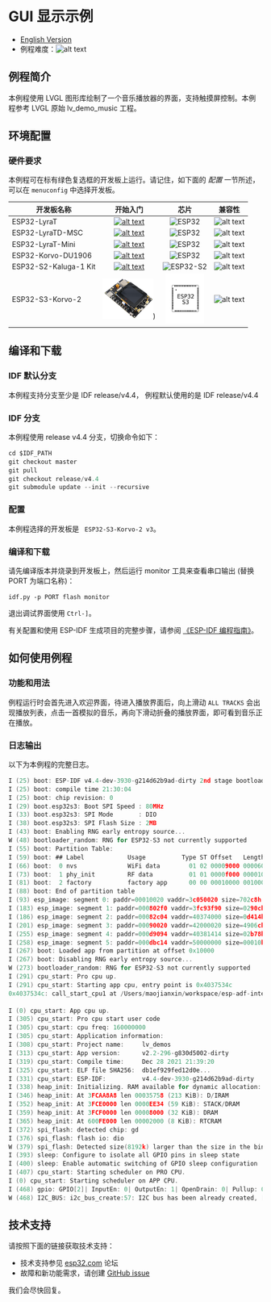 # GUI 显示示例
- [English Version](./README.md)
- 例程难度：![alt text](../../../docs/_static/level_basic.png "初级")

## 例程简介

本例程使用 LVGL 图形库绘制了一个音乐播放器的界面，支持触摸屏控制。本例程参考 LVGL 原始 lv_demo_music 工程。

## 环境配置

### 硬件要求

本例程可在标有绿色复选框的开发板上运行。请记住，如下面的 *配置* 一节所述，可以在 `menuconfig` 中选择开发板。

| 开发板名称 | 开始入门 | 芯片 | 兼容性 |
|-------------------|:--------------------------------------------------------------------------------------------------------------------------------------------------------------------------------------------:|:--------------------------------------------------------------------:|:-----------------------------------------------------------------:|
| ESP32-LyraT | [![alt text](../../../docs/_static/esp32-lyrat-v4.3-side-small.jpg "ESP32-LyraT")](https://docs.espressif.com/projects/esp-adf/en/latest/get-started/get-started-esp32-lyrat.html) | <img src="../../../docs/_static/ESP32.svg" height="85" alt="ESP32"> | ![alt text](../../../docs/_static/no-button.png "开发板不兼容此例程") |
| ESP32-LyraTD-MSC | [![alt text](../../../docs/_static/esp32-lyratd-msc-v2.2-small.jpg "ESP32-LyraTD-MSC")](https://docs.espressif.com/projects/esp-adf/en/latest/get-started/get-started-esp32-lyratd-msc.html) | <img src="../../../docs/_static/ESP32.svg" height="85" alt="ESP32"> | ![alt text](../../../docs/_static/no-button.png "开发板不兼容此例程") |
| ESP32-LyraT-Mini | [![alt text](../../../docs/_static/esp32-lyrat-mini-v1.2-small.jpg "ESP32-LyraT-Mini")](https://docs.espressif.com/projects/esp-adf/en/latest/get-started/get-started-esp32-lyrat-mini.html) | <img src="../../../docs/_static/ESP32.svg" height="85" alt="ESP32"> | ![alt text](../../../docs/_static/no-button.png "开发板不兼容此例程") |
| ESP32-Korvo-DU1906 | [![alt text](../../../docs/_static/esp32-korvo-du1906-v1.1-small.jpg "ESP32-Korvo-DU1906")](https://docs.espressif.com/projects/esp-adf/en/latest/get-started/get-started-esp32-korvo-du1906.html) | <img src="../../../docs/_static/ESP32.svg" height="85" alt="ESP32"> | ![alt text](../../../docs/_static/no-button.png "开发板不兼容此例程") |
| ESP32-S2-Kaluga-1 Kit | [![alt text](../../../docs/_static/esp32-s2-kaluga-1-kit-small.png "ESP32-S2-Kaluga-1 Kit")](https://docs.espressif.com/projects/esp-idf/en/latest/esp32s2/hw-reference/esp32s2/user-guide-esp32-s2-kaluga-1-kit.html) | <img src="../../../docs/_static/ESP32-S2.svg" height="100" alt="ESP32-S2"> | ![alt text](../../../docs/_static/no-button.png "开发板不兼容此例程") |
|ESP32-S3-Korvo-2 | [![alt text](../../../docs/_static/esp32-s3-korvo-2-v3.0-small.png "ESP32-Korvo-2")](https://docs.espressif.com/projects/esp-adf/en/latest/get-started/user-guide-esp32-s3-korvo-2.html)) | <img src="../../../docs/_static/ESP32-S3.svg" height="100" alt="ESP32-S3"> | ![alt text](../../../docs/_static/yes-button.png "开发板兼容此例程") |

## 编译和下载


### IDF 默认分支

本例程支持分支至少是 IDF release/v4.4， 例程默认使用的是 IDF release/v4.4

### IDF 分支

本例程使用 release v4.4 分支，切换命令如下：

```c
cd $IDF_PATH
git checkout master
git pull
git checkout release/v4.4
git submodule update --init --recursive
```

### 配置

本例程选择的开发板是 ` ESP32-S3-Korvo-2 v3`。

### 编译和下载

请先编译版本并烧录到开发板上，然后运行 monitor 工具来查看串口输出 (替换 PORT 为端口名称)：

```
idf.py -p PORT flash monitor
```

退出调试界面使用 ``Ctrl-]``。

有关配置和使用 ESP-IDF 生成项目的完整步骤，请参阅 [《ESP-IDF 编程指南》](https://docs.espressif.com/projects/esp-idf/zh_CN/release-v4.4/esp32s3/index.html)。

## 如何使用例程


### 功能和用法

例程运行时会首先进入欢迎界面，待进入播放界面后，向上滑动 `ALL TRACKS` 会出现播放列表，点击一首模拟的音乐，再向下滑动折叠的播放界面，即可看到音乐正在播放。

### 日志输出

以下为本例程的完整日志。

```c
I (25) boot: ESP-IDF v4.4-dev-3930-g214d62b9ad-dirty 2nd stage bootloader
I (25) boot: compile time 21:30:04
I (25) boot: chip revision: 0
I (29) boot.esp32s3: Boot SPI Speed : 80MHz
I (33) boot.esp32s3: SPI Mode       : DIO
I (38) boot.esp32s3: SPI Flash Size : 2MB
I (43) boot: Enabling RNG early entropy source...
W (48) bootloader_random: RNG for ESP32-S3 not currently supported
I (55) boot: Partition Table:
I (59) boot: ## Label            Usage          Type ST Offset   Length
I (66) boot:  0 nvs              WiFi data        01 02 00009000 00006000
I (73) boot:  1 phy_init         RF data          01 01 0000f000 00001000
I (81) boot:  2 factory          factory app      00 00 00010000 00100000
I (88) boot: End of partition table
I (93) esp_image: segment 0: paddr=00010020 vaddr=3c050020 size=702c8h (459464) map
I (183) esp_image: segment 1: paddr=000802f0 vaddr=3fc93f90 size=0290ch ( 10508) load
I (186) esp_image: segment 2: paddr=00082c04 vaddr=40374000 size=0d414h ( 54292) load
I (201) esp_image: segment 3: paddr=00090020 vaddr=42000020 size=4906ch (299116) map
I (255) esp_image: segment 4: paddr=000d9094 vaddr=40381414 size=02b78h ( 11128) load
I (258) esp_image: segment 5: paddr=000dbc14 vaddr=50000000 size=00010h (    16) load
I (267) boot: Loaded app from partition at offset 0x10000
I (267) boot: Disabling RNG early entropy source...
W (273) bootloader_random: RNG for ESP32-S3 not currently supported
I (291) cpu_start: Pro cpu up.
I (291) cpu_start: Starting app cpu, entry point is 0x4037534c
0x4037534c: call_start_cpu1 at /Users/maojianxin/workspace/esp-adf-internal-dev/esp-idf/components/esp_system/port/cpu_start.c:156

I (0) cpu_start: App cpu up.
I (305) cpu_start: Pro cpu start user code
I (305) cpu_start: cpu freq: 160000000
I (305) cpu_start: Application information:
I (308) cpu_start: Project name:     lv_demos
I (313) cpu_start: App version:      v2.2-296-g830d5002-dirty
I (319) cpu_start: Compile time:     Dec 28 2021 21:39:20
I (325) cpu_start: ELF file SHA256:  db1ef929fed12d0e...
I (331) cpu_start: ESP-IDF:          v4.4-dev-3930-g214d62b9ad-dirty
I (338) heap_init: Initializing. RAM available for dynamic allocation:
I (346) heap_init: At 3FCAA8A8 len 00035758 (213 KiB): D/IRAM
I (352) heap_init: At 3FCE0000 len 0000EE34 (59 KiB): STACK/DRAM
I (359) heap_init: At 3FCF0000 len 00008000 (32 KiB): DRAM
I (365) heap_init: At 600FE000 len 00002000 (8 KiB): RTCRAM
I (372) spi_flash: detected chip: gd
I (376) spi_flash: flash io: dio
W (379) spi_flash: Detected size(8192k) larger than the size in the binary image header(2048k). Using the size in the binary image header.
I (393) sleep: Configure to isolate all GPIO pins in sleep state
I (400) sleep: Enable automatic switching of GPIO sleep configuration
I (407) cpu_start: Starting scheduler on PRO CPU.
I (0) cpu_start: Starting scheduler on APP CPU.
I (468) gpio: GPIO[2]| InputEn: 0| OutputEn: 1| OpenDrain: 0| Pullup: 0| Pulldown: 0| Intr:0
W (468) I2C_BUS: i2c_bus_create:57: I2C bus has been already created, [port:0]
```

## 技术支持

请按照下面的链接获取技术支持：

- 技术支持参见 [esp32.com](https://esp32.com/viewforum.php?f=20) 论坛
- 故障和新功能需求，请创建 [GitHub issue](https://github.com/espressif/esp-adf/issues)

我们会尽快回复。